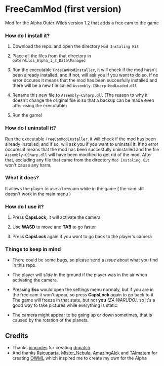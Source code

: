 # FreeCamMod (first version) 
Mod for the Alpha Outer Wilds version 1.2 that adds a free cam to the game

### How do I install it?

1. Download the repo. and open the directory `Mod Instaling Kit`

2. Place all the files from that directory in `OuterWilds_Alpha_1_2_Data\Managed`

3. Run the executable `FreeCamModInstaller`, it will check if the mod hasn't been already installed, and if not, will ask you if you want to do so. If no error occures it means that the mod has been succesfully installed and there will be a new file called `Assembly-CSharp-ModLoaded.dll`

4. Rename this new file to `Assembly-CSharp.dll` (The reason to why it doesn't change the original file is so that a backup can be made even after using the executable)

5. Run the game! 

### How do I uninstall it?

Run the executable `FreeCamModInstaller`, it will check if the mod has been already installed, and if so, will ask you if you want to uninstall it. If no error occures it means that the mod has been succesfully uninstalled and the file `Assembly-CSharp.dll` will have been modified to get rid of the mod. After that, excluding any file that came from the directory `Mod Instaling Kit` won't cause any harm.

### What it does?

It allows the player to use a freecam while in the game ( the cam still doesn't work in the main menu )

### How do I use it?

1. Press **CapsLock**, it will activate the camera

2. Use **WASD** to move and **TAB** to go faster

3. Press **CapsLock** again if you want to go back to the player's camera

### Things to keep in mind

- There could be some bugs, so please send a *issue* about what you find in this repo.

- The player will *slide* in the ground if the player was in the air when activating the camera. 

- Pressing **Esc** would open the settings menu normaly, but if you are in the free cam it won't apear, so press **CapsLock** again to go back to it. The game will freeze in that state, but not **you** *(ZA WARUDO)*, so it's a good way to take pictures while everything is static.

- The camera might appear to be going up or down sometimes, that is caused by the rotation of the planets.
  
 ## Credits
  - Thanks [ioncodes](https://github.com/ioncodes) for creating [dnpatch](https://github.com/ioncodes/dnpatch)
  - And thanks [Raicuparta](https://github.com/Raicuparta), [Mister_Nebula](https://github.com/misternebula), [AmazingAlek](https://github.com/amazingalek) and [TAImatem](https://github.com/TAImatem) for creating [OWML](https://github.com/amazingalek/owml) which inspired me to create my own for the Alpha 
  
  

